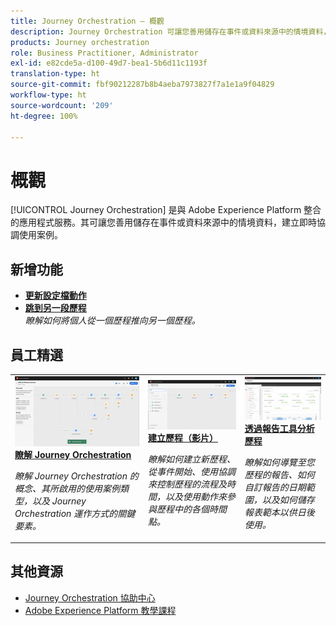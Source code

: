 ```yaml
---
title: Journey Orchestration – 概觀
description: Journey Orchestration 可讓您善用儲存在事件或資料來源中的情境資料，建立即時協調使用案例。
products: Journey orchestration
role: Business Practitioner, Administrator
exl-id: e82cde5a-d100-49d7-bea1-5b6d11c1193f
translation-type: ht
source-git-commit: fbf90212287b8b4aeba7973827f7a1e1a9f04829
workflow-type: ht
source-wordcount: '209'
ht-degree: 100%

---
```


# 概觀

[!UICONTROL Journey Orchestration] 是與 Adobe Experience Platform 整合的應用程式服務。其可讓您善用儲存在事件或資料來源中的情境資料，建立即時協調使用案例。

## 新增功能

* **[更新設定檔動作](/help/building-a-journey/update-profile-action.md)**
* **[跳到另一段歷程](/help/building-a-journey/jumping-to-another-journey.md)**
   <br>
   *瞭解如何將個人從一個歷程推向另一個歷程。*

## 員工精選

<table>
<tr>
  <td>
    <a href="./understanding-journey-orchestration.md">
      <img alt="瞭解 Journey Orchestration" src="./assets/journey-orchestration-example.png"/>
    </a>
    <div>
      <a href="./understanding-journey-orchestration.md">
    <strong>瞭解 Journey Orchestration</strong>
    </a>
    </div>
    <p>
    <em>瞭解 Journey Orchestration 的概念、其所啟用的使用案例類型，以及 Journey Orchestration 運作方式的關鍵要素。</em>
    <p>
  </td>
  <td>
    <a href="./building-a-journey/creating-a-journey.md">
        <img alt="建立歷程（影片）" src="./assets/journey34.png"/>
    </a>
    <div>
      <a href="./building-a-journey/creating-a-journey.md">
    <strong>建立歷程（影片）</strong>
    </a>
    </div>
    <p>
    <em>瞭解如何建立新歷程、從事件開始、使用協調來控制歷程的流程及時間，以及使用動作來參與歷程中的各個時間點。</em>
    <p>
  </td>
  <td>
   <a href="./analyze-a-journey-via-reporting-tools.md">
      <img alt="透過報告工具分析歷程" src="./assets/dynamic_report_journey_8.png" />
    </a>
    <div>
      <a href="./analyze-a-journey-via-reporting-tools.md">
    <strong>透過報告工具分析歷程</strong>
    </a>
    </div>
    <p>
    <em>瞭解如何導覽至您歷程的報告、如何自訂報告的日期範圍，以及如何儲存報表範本以供日後使用。</em>
    <p>
  </td>
</tr>
</table>

## 其他資源

* [Journey Orchestration 協助中心](https://docs.adobe.com/content/help/zh-Hant/journeys/using/journey-orchestration-home.html)
* [Adobe Experience Platform 教學課程](https://docs.adobe.com/content/help/zh-Hant/platform-learn/tutorials/overview.html)
